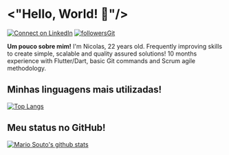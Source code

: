 # **<"Hello, World! 🖖"/>**
[![Connect on LinkedIn](	https://img.shields.io/badge/LinkedIn-0077B5?style=for-the-badge&logo=linkedin&logoColor=white)](https://www.linkedin.com/in/nicolas-pax%C3%A3o-da-silva-b53764178/)
[![followersGit](https://img.shields.io/badge/GitHub-100000?style=for-the-badge&logo=github&logoColor=white)](https://github.com/NicolasPaxao)

**Um pouco sobre mim!**
I'm Nicolas, 22 years old.
Frequently improving skills to create simple, scalable and quality assured solutions! 10 months experience with Flutter/Dart, basic Git commands and Scrum agile methodology.

## Minhas linguagens mais utilizadas!
[![Top Langs](https://github-readme-stats.vercel.app/api/top-langs/?username=NicolasPaxao&layout=compact)](https://github.com/NicolasPaxao)

## Meu status no GitHub!
[![Mario Souto's github stats](https://github-readme-stats.vercel.app/api?username=NicolasPaxao&theme=dark&show_icons=true&count_private=true)](https://github.com/NicolasPaxao)
